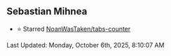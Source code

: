 <h2>Sebastian Mihnea</h2>

<!--RECENT_ACTIVITY:start-->
- ⭐ Starred [NoanWasTaken/tabs-counter](https://github.com/NoanWasTaken/tabs-counter)<br>
<!--RECENT_ACTIVITY:end-->
<!--RECENT_ACTIVITY:last_update-->
Last Updated: Monday, October 6th, 2025, 8:10:07 AM
<!--RECENT_ACTIVITY:last_update_end-->

<!---LOL-STATS-START-HERE--->
<!---LOL-STATS-END-HERE--->
